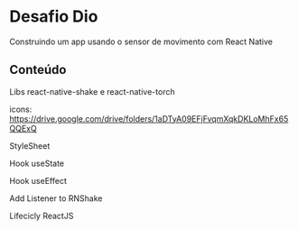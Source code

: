 # Desafio Dio
 Construindo um app usando o sensor de movimento com React Native
 
## Conteúdo

Libs react-native-shake e react-native-torch

icons: https://drive.google.com/drive/folders/1aDTyA09EFjFvqmXqkDKLoMhFx65QQExQ

StyleSheet

Hook useState

Hook useEffect

Add Listener to RNShake

Lifecicly ReactJS
